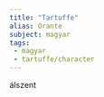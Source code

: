 ```yaml
---
title: "Tartuffe"
alias: Orante
subject: magyar
tags:
 - magyar
 - tartuffe/character
---
```

álszent